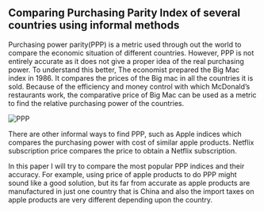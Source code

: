 ## Comparing Purchasing Parity Index of several countries using informal methods

Purchasing power parity(PPP) is a metric used through out the world to compare the economic situation of different countries. However, PPP is not entirely accurate as it does not give a proper idea of the real purchasing power. To understand this better, The economist prepared the Big Mac index in 1986. It compares the prices of the Big mac in all the countries it is sold. Because of the efficiency and money control with which McDonald’s restaurants work, the comparative price of Big Mac can be used as a metric to find the relative purchasing power of the countries. 

![PPP](https://www.investopedia.com/thmb/k6Zre1iRfyhx74Vfoqwld8uQrKA=/660x0/filters:no_upscale():max_bytes(150000):strip_icc():format(webp)/dotdash_Final_What_Is_Purchasing_Power_Parity_PPP_May_2020-01-d820977667e14964ab1b3538e0af520c.jpg)

There are other informal ways to find PPP, such as Apple indices which compares the purchasing power with cost of similar apple products. Netflix subscription price compares the price to obtain a Netflix subscription. 

In this paper I will try to compare the most popular PPP indices and their accuracy. For example, using price of apple products to do PPP might sound like a good solution, but its far from accurate as apple products are manufactured in just one country that is China and also the import taxes on apple products are very different depending upon the country. 
